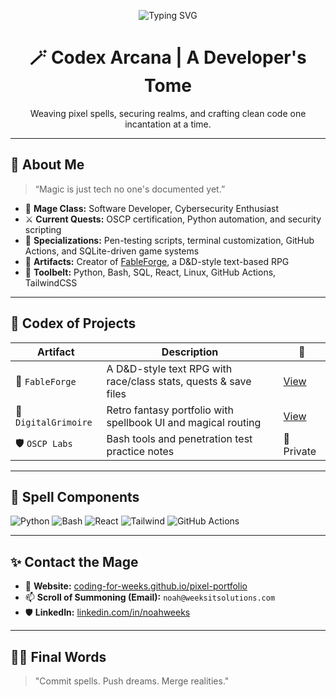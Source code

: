 <!-- Animated Typing Header -->
<p align="center">
  <img src="https://readme-typing-svg.demolab.com?font=Fira+Code&pause=1000&color=8F48F7&center=true&vCenter=true&width=440&lines=Noah+Weeks;Digital+Mage+%7C+Cybersecurity+Apprentice+%7C+Code+Conjurer" alt="Typing SVG" />
</p>

<h1 align="center">🪄 Codex Arcana | A Developer's Tome</h1>
<p align="center">Weaving pixel spells, securing realms, and crafting clean code one incantation at a time.</p>

---

## 🧙 About Me

> “Magic is just tech no one's documented yet.”

- 🧠 **Mage Class:** Software Developer, Cybersecurity Enthusiast  
- ⚔️ **Current Quests:** OSCP certification, Python automation, and security scripting  
- 🔮 **Specializations:** Pen-testing scripts, terminal customization, GitHub Actions, and SQLite-driven game systems  
- 📖 **Artifacts:** Creator of [FableForge](https://github.com/Coding-for-Weeks/FableForge), a D&D-style text-based RPG  
- 🧰 **Toolbelt:** Python, Bash, SQL, React, Linux, GitHub Actions, TailwindCSS  

---

## 📜 Codex of Projects

| Artifact        | Description                                      | 🔗 |
|----------------|--------------------------------------------------|----|
| 🐉 `FableForge` | A D&D-style text RPG with race/class stats, quests & save files | [View](https://github.com/Nullgrimoire/FableForge) |
| 📕 `DigitalGrimoire` | Retro fantasy portfolio with spellbook UI and magical routing | [View](https://github.com/Nullgrimoire/DigitalGrimoire) |
| 🛡️ `OSCP Labs` | Bash tools and penetration test practice notes | 🔐 Private |

---

## 🧰 Spell Components

![Python](https://img.shields.io/badge/-Python-3776AB?style=for-the-badge&logo=python&logoColor=white)
![Bash](https://img.shields.io/badge/-Bash-4EAA25?style=for-the-badge&logo=gnu-bash&logoColor=white)
![React](https://img.shields.io/badge/-React-61DAFB?style=for-the-badge&logo=react&logoColor=black)
![Tailwind](https://img.shields.io/badge/-Tailwind-38B2AC?style=for-the-badge&logo=tailwind-css&logoColor=white)
![GitHub Actions](https://img.shields.io/badge/-GitHub%20Actions-2088FF?style=for-the-badge&logo=github-actions&logoColor=white)

---

## ✨ Contact the Mage

- 📜 **Website:** [coding-for-weeks.github.io/pixel-portfolio](https://coding-for-weeks.github.io/pixel-portfolio)  
- 📫 **Scroll of Summoning (Email):** `noah@weeksitsolutions.com`  
- 🛡️ **LinkedIn:** [linkedin.com/in/noahweeks](https://linkedin.com/in/noahweeks)  

---

## 🧙‍♂️ Final Words

> "Commit spells. Push dreams. Merge realities."